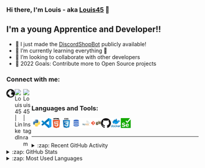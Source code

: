 ### Hi there, I'm Louis - aka [Louis45][website] 👋 

## I'm a young Apprentice and Developer!!

- 🔭 I just made the [DiscordShopBot](https://github.com/Luois45/DiscordShopBot) publicly available!
- 🌱 I’m currently learning everything 🤣
- 👯 I’m looking to collaborate with other developers
- 🥅 2022 Goals: Contribute more to Open Source projects

### Connect with me:

[<img align="left" alt="linktree.louis45.de" width="22px" src="https://raw.githubusercontent.com/iconic/open-iconic/master/svg/globe.svg" />][website]
[<img align="left" alt="Louis45 | LinkedIn" width="22px" src="https://cdn.jsdelivr.net/npm/simple-icons@v3/icons/linkedin.svg" />][linkedin]
[<img align="left" alt="Louis45 | Instagram" width="22px" src="https://cdn.jsdelivr.net/npm/simple-icons@v3/icons/instagram.svg" />][instagram]

<br />

### Languages and Tools:

[<img align="left" alt="Python" width="26px" src="https://raw.githubusercontent.com/github/explore/80688e429a7d4ef2fca1e82350fe8e3517d3494d/topics/python/python.png" />](https://github.com/topics/python)
[<img align="left" alt="Visual Studio Code" width="26px" src="https://raw.githubusercontent.com/github/explore/bbd48b997e8d0bef63f676eca4da5e1f76487b56/topics/visual-studio-code/visual-studio-code.png" />](https://github.com/topics/visual-studio-code)
[<img align="left" alt="HTML" width="26px" src="https://raw.githubusercontent.com/github/explore/80688e429a7d4ef2fca1e82350fe8e3517d3494d/topics/html/html.png" />](https://github.com/topics/html)
[<img align="left" alt="CSS" width="26px" src="https://raw.githubusercontent.com/github/explore/80688e429a7d4ef2fca1e82350fe8e3517d3494d/topics/css/css.png" />](https://github.com/topics/css)
[<img align="left" alt="SQL" width="26px" src="https://raw.githubusercontent.com/github/explore/80688e429a7d4ef2fca1e82350fe8e3517d3494d/topics/sql/sql.png" />](https://github.com/topics/sql)
[<img align="left" alt="MySQL" width="26px" src="https://raw.githubusercontent.com/github/explore/80688e429a7d4ef2fca1e82350fe8e3517d3494d/topics/mysql/mysql.png" />](https://github.com/topics/mysql)
[<img align="left" alt="Git" width="26px" src="https://raw.githubusercontent.com/github/explore/80688e429a7d4ef2fca1e82350fe8e3517d3494d/topics/git/git.png" />](https://github.com/topics/git)
[<img align="left" alt="GitHub" width="26px" src="https://raw.githubusercontent.com/github/explore/78df643247d429f6cc873026c0622819ad797942/topics/github/github.png" />](https://github.com/topics/github)
[<img align="left" alt="GitHub" width="26px" src="https://raw.githubusercontent.com/github/explore/80688e429a7d4ef2fca1e82350fe8e3517d3494d/topics/docker/docker.png" />](https://github.com/topics/docker)
[<img align="left" alt="Selenium" width="26px" src="https://raw.githubusercontent.com/github/explore/6c7084bb772f6fabaae377f5ae4a607594234ee6/topics/selenium/selenium.png" />](https://github.com/topics/selenium)

<br />
<br />

---

<details>
  <summary>:zap: Recent GitHub Activity</summary>
  
<!--START_SECTION:activity-->
1. ❗️ Reopened issue [#21](https://github.com/Luois45/DiscordShopBot/issues/21) in [Luois45/DiscordShopBot](https://github.com/Luois45/DiscordShopBot)
2. ❗️ Closed issue [#21](https://github.com/Luois45/DiscordShopBot/issues/21) in [Luois45/DiscordShopBot](https://github.com/Luois45/DiscordShopBot)
3. 🗣 Commented on [#21](https://github.com/Luois45/DiscordShopBot/issues/21) in [Luois45/DiscordShopBot](https://github.com/Luois45/DiscordShopBot)
4. ❗️ Closed issue [#20](https://github.com/Luois45/DiscordShopBot/issues/20) in [Luois45/DiscordShopBot](https://github.com/Luois45/DiscordShopBot)
5. ❗️ Reopened issue [#20](https://github.com/Luois45/DiscordShopBot/issues/20) in [Luois45/DiscordShopBot](https://github.com/Luois45/DiscordShopBot)
6. 🗣 Commented on [#20](https://github.com/Luois45/DiscordShopBot/issues/20) in [Luois45/DiscordShopBot](https://github.com/Luois45/DiscordShopBot)
7. ❗️ Closed issue [#20](https://github.com/Luois45/DiscordShopBot/issues/20) in [Luois45/DiscordShopBot](https://github.com/Luois45/DiscordShopBot)
8. ❗️ Opened issue [#20](https://github.com/Luois45/DiscordShopBot/issues/20) in [Luois45/DiscordShopBot](https://github.com/Luois45/DiscordShopBot)
9. ❗️ Closed issue [#9](https://github.com/Luois45/SkinbaronBot/issues/9) in [Luois45/SkinbaronBot](https://github.com/Luois45/SkinbaronBot)
10. ❗️ Opened issue [#9](https://github.com/Luois45/SkinbaronBot/issues/9) in [Luois45/SkinbaronBot](https://github.com/Luois45/SkinbaronBot)
<!--END_SECTION:activity-->
  
</details>

<details>
  <summary>:zap: GitHub Stats</summary>
  <img align="left" alt="Louis45's GitHub Stats" src="https://github-readme-stats.vercel.app/api?username=Luois45&count_private=true" />
</details>

<details>
  <summary>:zap: Most Used Languages</summary>
  <img align="left" alt="Louis45's Most Used Languages" src="https://github-readme-stats.vercel.app/api/top-langs/?username=Luois45&count_private=trueanuraghazra&layout=compact" />
</details>

[website]: https://linktree.louis45.de/
[instagram]: https://rebrand.ly/instagram-45
[linkedin]: https://rebrand.ly/linkedin-45
